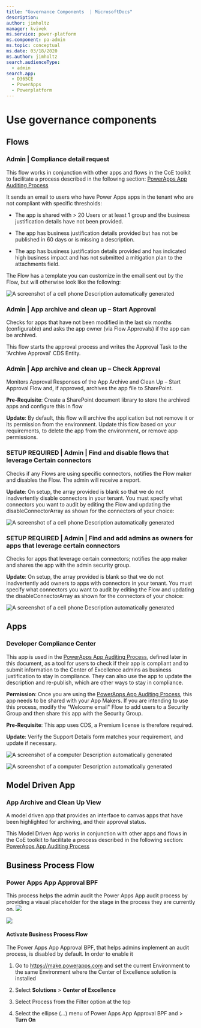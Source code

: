 ```yaml
---
title: "Governance Components  | MicrosoftDocs"
description: 
author: jimholtz
manager: kvivek
ms.service: power-platform
ms.component: pa-admin
ms.topic: conceptual
ms.date: 03/18/2020
ms.author: jimholtz
search.audienceType: 
  - admin
search.app: 
  - D365CE
  - PowerApps
  - Powerplatform
---
```

# Use governance components

## Flows

### Admin \| Compliance detail request

This flow works in conjunction with other apps and flows in the CoE toolkit to
facilitate a process described in the following section: [PowerApps App Auditing
Process](#powerapps-app-auditing-process)

It sends an email to users who have Power Apps apps in the tenant who are not
compliant with specific thresholds:

- The app is shared with \> 20 Users or at least 1 group and the business justification details have not been provided.

- The app has business justification details provided but has not be published in 60 days or is missing a description.

- The app has business justification details provided and has indicated high business impact and has not submitted a mitigation plan to the attachments field.

The Flow has a template you can customize in the email sent out by the Flow, but
will otherwise look like the following:  

![A screenshot of a cell phone Description automatically generated](media/669a106ba0b0e9f64ea44c44add1129a.png)

### Admin \| App archive and clean up – Start Approval

Checks for apps that have not been modified in the last six months
(configurable) and asks the app owner (via Flow Approvals) if the app can be
archived.

This flow starts the approval process and writes the Approval Task to the
'Archive Approval' CDS Entity.

### Admin \| App archive and clean up – Check Approval

Monitors Approval Responses of the App Archive and Clean Up – Start Approval
Flow and, if approved, archives the app file to SharePoint.

**Pre-Requisite**: Create a SharePoint document library to store the archived
apps and configure this in flow

**Update**: By default, this flow will archive the application but not remove it
or its permission from the environment. Update this flow based on your
requirements, to delete the app from the environment, or remove app permissions.

### SETUP REQUIRED \| Admin \| Find and disable flows that leverage Certain connectors

Checks if any Flows are using specific connectors, notifies the Flow maker and
disables the Flow. The admin will receive a report.

**Update**: On setup, the array provided is blank so that we do not
inadvertently disable connectors in your tenant. You must specify what
connectors you want to audit by editing the Flow and updating the
disableConnectorArray as shown for the connectors of your choice:  

![A screenshot of a cell phone Description automatically generated](media/0628fc73c94b7be0f3616f33b7a25dc2.png)

### SETUP REQUIRED \| Admin \| Find and add admins as owners for apps that leverage certain connectors

Checks for apps that leverage certain connectors; notifies the app maker and
shares the app with the admin security group.

**Update**: On setup, the array provided is blank so that we do not
inadvertently add owners to apps with connectors in your tenant. You must
specify what connectors you want to audit by editing the Flow and updating the
disableConnectorArray as shown for the connectors of your choice:  

![A screenshot of a cell phone Description automatically generated](media/0628fc73c94b7be0f3616f33b7a25dc2.png)

## Apps 

### Developer Compliance Center

This app is used in the [PowerApps App Auditing
Process](#powerapps-app-auditing-process), defined later in this document, as a
tool for users to check if their app is compliant and to submit information to
the Center of Excellence admins as business justification to stay in compliance.
They can also use the app to update the description and re-publish, which are
other ways to stay in compliance.

**Permission**: Once you are using the [PowerApps App Auditing
Process](#powerapps-app-auditing-process), this app needs to be shared with your
App Makers. If you are intending to use this process, modify the "Welcome email"
Flow to add users to a Security Group and then share this app with the Security
Group.

**Pre-Requisite**: This app uses CDS, a Premium license is therefore required.

**Update**: Verify the Support Details form matches your requirement, and update
if necessary.

![A screenshot of a computer Description automatically generated](media/12b45b5ee83387dcc1b473992ad8a964.png)

![A screenshot of a computer Description automatically generated](media/81922cc0da5676ece9c462b7f870f4ea.png)

## Model Driven App

### App Archive and Clean Up View

A model driven app that provides an interface to canvas apps that have been
highlighted for archiving, and their approval status.

This Model Driven App works in conjunction with other apps and flows in the CoE
toolkit to facilitate a process described in the following section: [PowerApps
App Auditing Process](#powerapps-app-auditing-process)

## Business Process Flow

### Power Apps App Approval BPF

This process helps the admin audit the Power Apps App audit process by providing
a visual placeholder for the stage in the process they are currently on.
![](media/87250f87a722f270a9e5ad7c0972da5b.png)

![](media/9a68baa003cf4f703ac5042384200dd1.png)


#### Activate Business Process Flow

The Power Apps App Approval BPF, that helps admins implement an audit process,
is disabled by default. In order to enable it

1. Go to <https://make.powerapps.com> and set the current Environment to the same Environment where the Center of Excellence solution is installed

1. Select **Solutions** \> **Center of Excellence**

1. Select Process from the Filter option at the top

1. Select the ellipse (…) menu of Power Apps App Approval BPF and \> **Turn On**
